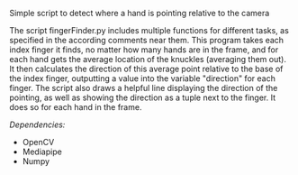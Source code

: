 Simple script to detect where a hand is pointing relative to the camera

The script fingerFinder.py includes multiple functions for different tasks, as specified in the according comments near them. This program takes each index finger it finds, no matter how many hands are in the frame, and for each hand gets the average location of the knuckles (averaging them out). It then calculates the direction of this average point relative to the base of the index finger, outputting a value into the variable "direction" for each finger. The script also draws a helpful line displaying the direction of the pointing, as well as showing the direction as a tuple next to the finger. It does so for each hand in the frame.

<em>Dependencies:</em>
- OpenCV
- Mediapipe
- Numpy